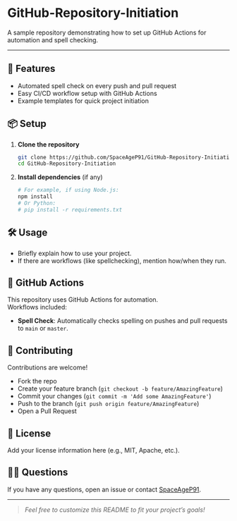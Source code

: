 # GitHub-Repository-Initiation

A sample repository demonstrating how to set up GitHub Actions for automation and spell checking.

---

## 🚀 Features

- Automated spell check on every push and pull request
- Easy CI/CD workflow setup with GitHub Actions
- Example templates for quick project initiation

## 📦 Setup

1. **Clone the repository**
    ```sh
    git clone https://github.com/SpaceAgeP91/GitHub-Repository-Initiation.git
    cd GitHub-Repository-Initiation
    ```

2. **Install dependencies** (if any)
    ```sh
    # For example, if using Node.js:
    npm install
    # Or Python:
    # pip install -r requirements.txt
    ```

## 🛠 Usage

- Briefly explain how to use your project.
- If there are workflows (like spellchecking), mention how/when they run.

## 🤖 GitHub Actions

This repository uses GitHub Actions for automation.  
Workflows included:
- **Spell Check**: Automatically checks spelling on pushes and pull requests to `main` or `master`.

## 🤝 Contributing

Contributions are welcome!  
- Fork the repo
- Create your feature branch (`git checkout -b feature/AmazingFeature`)
- Commit your changes (`git commit -m 'Add some AmazingFeature'`)
- Push to the branch (`git push origin feature/AmazingFeature`)
- Open a Pull Request

## 📄 License

Add your license information here (e.g., MIT, Apache, etc.).

## 🙋‍♂️ Questions

If you have any questions, open an issue or contact [SpaceAgeP91](https://github.com/SpaceAgeP91).

---

> _Feel free to customize this README to fit your project’s goals!_

